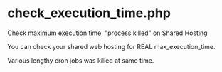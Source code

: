 check_execution_time.php
=================

Check maximum execution time, "process killed" on Shared Hosting

You can check your shared web hosting for REAL max_execution_time.

Various lengthy cron jobs was killed at same time.
